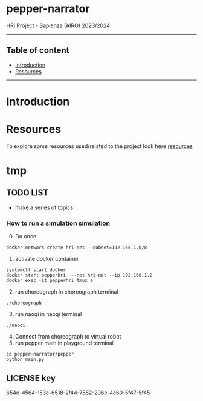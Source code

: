 # pepper-narrator
HRI Project - Sapienza (AIRO) 2023/2024

---
## Table of content
- [Introduction](#introduction)
- [Resources](#resources)
---


# Introduction

# Resources
To explore some resources used/related to the project look here [resources](resources)

# tmp 
## TODO LIST

- make a series of topics


### How to run a simulation simulation

0. Do once
```
docker network create hri-net --subnet=192.168.1.0/8
```

1. activate docker container
```
systemctl start docker 
docker start pepperhri  --net hri-net --ip 192.168.1.2
docker exec -it pepperhri tmux a
```
2. run choreograph in choreograph terminal
```
./choreograph
```
3. run naoqi in naoqi terminal
```
./naoqi
```
4. Connect from choreograph to virtual robot
5. run pepper main in playground terminal
```
cd pepper-narrator/pepper
python main.py
```
## LICENSE key

654e-4564-153c-6518-2f44-7562-206e-4c60-5f47-5f45




